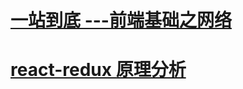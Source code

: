 # [一站到底 ---前端基础之网络](https://juejin.im/post/5b3357556fb9a00e5a4b63df)

# [react-redux 原理分析](https://www.cnblogs.com/hhhyaaon/p/5863408.html)

